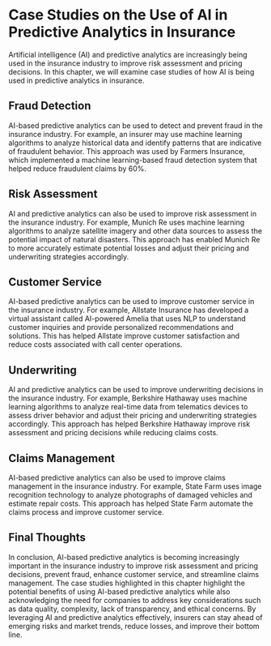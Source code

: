Case Studies on the Use of AI in Predictive Analytics in Insurance
=========================================================================================================================================

Artificial intelligence (AI) and predictive analytics are increasingly being used in the insurance industry to improve risk assessment and pricing decisions. In this chapter, we will examine case studies of how AI is being used in predictive analytics in insurance.

Fraud Detection
---------------

AI-based predictive analytics can be used to detect and prevent fraud in the insurance industry. For example, an insurer may use machine learning algorithms to analyze historical data and identify patterns that are indicative of fraudulent behavior. This approach was used by Farmers Insurance, which implemented a machine learning-based fraud detection system that helped reduce fraudulent claims by 60%.

Risk Assessment
---------------

AI and predictive analytics can also be used to improve risk assessment in the insurance industry. For example, Munich Re uses machine learning algorithms to analyze satellite imagery and other data sources to assess the potential impact of natural disasters. This approach has enabled Munich Re to more accurately estimate potential losses and adjust their pricing and underwriting strategies accordingly.

Customer Service
----------------

AI-based predictive analytics can be used to improve customer service in the insurance industry. For example, Allstate Insurance has developed a virtual assistant called AI-powered Amelia that uses NLP to understand customer inquiries and provide personalized recommendations and solutions. This has helped Allstate improve customer satisfaction and reduce costs associated with call center operations.

Underwriting
------------

AI and predictive analytics can be used to improve underwriting decisions in the insurance industry. For example, Berkshire Hathaway uses machine learning algorithms to analyze real-time data from telematics devices to assess driver behavior and adjust their pricing and underwriting strategies accordingly. This approach has helped Berkshire Hathaway improve risk assessment and pricing decisions while reducing claims costs.

Claims Management
-----------------

AI-based predictive analytics can also be used to improve claims management in the insurance industry. For example, State Farm uses image recognition technology to analyze photographs of damaged vehicles and estimate repair costs. This approach has helped State Farm automate the claims process and improve customer service.

Final Thoughts
--------------

In conclusion, AI-based predictive analytics is becoming increasingly important in the insurance industry to improve risk assessment and pricing decisions, prevent fraud, enhance customer service, and streamline claims management. The case studies highlighted in this chapter highlight the potential benefits of using AI-based predictive analytics while also acknowledging the need for companies to address key considerations such as data quality, complexity, lack of transparency, and ethical concerns. By leveraging AI and predictive analytics effectively, insurers can stay ahead of emerging risks and market trends, reduce losses, and improve their bottom line.
